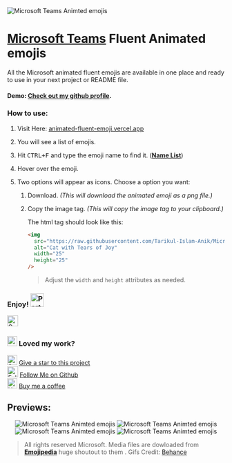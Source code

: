 <image src='assets/images/banner.gif' alt='Microsoft Teams Animted emojis' />

# [Microsoft Teams](https://www.microsoft.com/en-us/microsoft-teams) Fluent Animated emojis

All the Microsoft animated fluent emojis are available in one place and ready to use in your next project or README file.

#### Demo: [Check out my github profile](https://github.com/Tarikul-Islam-Anik).

### How to use:

1. Visit Here: [animated-fluent-emoji.vercel.app](https://animated-fluent-emoji.vercel.app/)
2. You will see a list of emojis.
3. Hit <kbd>CTRL+F</kbd> and type the emoji name to find it. (**[Name List](https://support.microsoft.com/en-us/office/view-all-available-emojis-b9c2ccda-9ad9-4dbb-a25d-bbcebf6311ae)**)
4. Hover over the emoji.
5. Two options will appear as icons. Choose a option you want:

   1. Download. _(This will download the animated emoji as a png file.)_
   2. Copy the image tag. _(This will copy the image tag to your clipboard.)_

      The html tag should look like this:

      ```html
      <img
        src="https://raw.githubusercontent.com/Tarikul-Islam-Anik/Microsoft-Teams-Animated-Emojis/master/Emojis/Smilies/Cat%20with%20Tears%20of%20Joy.png"
        alt="Cat with Tears of Joy"
        width="25"
        height="25"
      />
      ```

      > Adjust the `width` and `height` attributes as needed.

### Enjoy! <img class=" lazyloaded" src="https://github.com/Tarikul-Islam-Anik/Microsoft-Teams-Animated-Emojis/blob/master/Emojis/Activities/Party%20Popper.png?raw=true" alt="Party Popper" title="Party Popper" width="31" height="31">

<img
  src="https://raw.githubusercontent.com/Bots-WhatsApp-OFC/Github-Emoji/master/Emojis/Smilies/Pig%20Face.png"
  alt="Cat with Tears of Joy"
  width="25"
  height="25"
/>

### <img src="https://raw.githubusercontent.com/Tarikul-Islam-Anik/Microsoft-Teams-Animated-Emojis/master/Emojis/Smilies/Green%20Heart.png" alt="Green Heart" width="23" height="23" /> Loved my work?

<img src="https://raw.githubusercontent.com/Tarikul-Islam-Anik/Microsoft-Teams-Animated-Emojis/master/Emojis/Travel%20and%20places/Star.png" alt="Star" width="23" height="23" /> [Give a star to this project](https://github.com/Tarikul-Islam-Anik/Microsoft-Teams-Animated-Emojis)<br/>
<img src="https://raw.githubusercontent.com/Tarikul-Islam-Anik/Microsoft-Teams-Animated-Emojis/master/Emojis/Hand%20gestures/Folded%20Hands%20Light%20Skin%20Tone.png" alt="Folded Hands Light Skin Tone" width="25" height="25" /> [Follow Me on Github](https://github.com/Tarikul-Islam-Anik)<br/>
<img src="https://raw.githubusercontent.com/Tarikul-Islam-Anik/Microsoft-Teams-Animated-Emojis/master/Emojis/Food/Hot%20Beverage.png" alt="Hot Beverage" width="23" height="23" /> [Buy me a coffee](https://ko-fi.com/oxyzen) 

## Previews:

<p align="center"><image src='assets/images/showcase 1.gif' alt='Microsoft Teams Animted emojis' />
<image src='assets/images/showcase 2.gif' alt='Microsoft Teams Animted emojis' />
<image src='assets/images/showcase 3.gif' alt='Microsoft Teams Animted emojis' />
<image src='assets/images/showcase 4.gif' alt='Microsoft Teams Animted emojis' /></p>

> All rights reserved Microsoft. Media files are dowloaded from **[Emojipedia](https://emojipedia.org/)** huge shoutout to them . Gifs Credit: [Behance](https://www.behance.net/gallery/125956251/Microsoft-Emojis)
